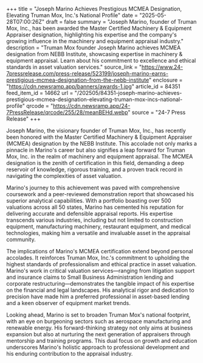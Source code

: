 +++
title = "Joseph Marino Achieves Prestigious MCMEA Designation, Elevating Truman Mox, Inc.'s National Profile"
date = "2025-05-28T07:00:26Z"
draft = false
summary = "Joseph Marino, founder of Truman Mox, Inc., has been awarded the Master Certified Machinery & Equipment Appraiser designation, highlighting his expertise and the company's growing influence in the machinery and equipment appraisal industry."
description = "Truman Mox founder Joseph Marino achieves MCMEA designation from NEBB Institute, showcasing expertise in machinery & equipment appraisal. Learn about his commitment to excellence and ethical standards in asset valuation services."
source_link = "https://www.24-7pressrelease.com/press-release/523199/joseph-marino-earns-prestigious-mcmea-designation-from-the-nebb-institute"
enclosure = "https://cdn.newsramp.app/banners/awards-1.jpg"
article_id = 84351
feed_item_id = 14662
url = "/202505/84351-joseph-marino-achieves-prestigious-mcmea-designation-elevating-truman-mox-incs-national-profile"
qrcode = "https://cdn.newsramp.app/24-7PressRelease/qrcode/255/28/meanBEHd.webp"
source = "24-7 Press Release"
+++

<p>Joseph Marino, the visionary founder of Truman Mox, Inc., has recently been honored with the Master Certified Machinery & Equipment Appraiser (MCMEA) designation by the NEBB Institute. This accolade not only marks a pinnacle in Marino's career but also signifies a leap forward for Truman Mox, Inc. in the realm of machinery and equipment appraisal. The MCMEA designation is the zenith of certification in this field, demanding a deep reservoir of knowledge, rigorous training, and a proven track record in navigating the complexities of asset valuation.</p><p>Marino's journey to this achievement was paved with comprehensive coursework and a peer-reviewed demonstration report that showcased his superior analytical capabilities. With a portfolio boasting over 500 valuations across all 50 states, Marino has cemented his reputation for delivering accurate and defensible appraisal reports. His expertise transcends various industries, including but not limited to construction equipment, manufacturing machinery, restaurant equipment, and medical technologies, making him a versatile and invaluable asset in the appraisal community.</p><p>The implications of Marino's MCMEA certification extend beyond personal accolades. It reinforces Truman Mox, Inc.'s commitment to upholding the highest standards of professionalism and ethical practice in asset valuation. Marino's work in critical valuation services—ranging from litigation support and insurance claims to Small Business Administration lending and corporate restructuring—demonstrates the tangible impact of his expertise on the financial and legal landscapes. His analytical rigor and dedication to precision have made him a preferred professional in asset-based lending and a keen observer of equipment market trends.</p><p>Looking ahead, Marino is set to broaden Truman Mox's national footprint, with an eye on burgeoning sectors such as aerospace manufacturing and renewable energy. His forward-thinking strategy not only aims at business expansion but also at nurturing the next generation of appraisers through mentorship and training programs. This dual focus on growth and education underscores Marino's holistic approach to professional development and his enduring contribution to the appraisal industry.</p>